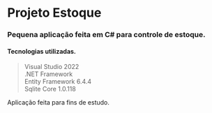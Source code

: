 # Projeto Estoque
### Pequena aplicação feita em C# para controle de estoque.
#### Tecnologias utilizadas.
> Visual Studio 2022 </br>
> .NET Framework </br>
> Entity Framework 6.4.4 </br>
> Sqlite Core 1.0.118 </br>

Aplicação feita para fins de estudo.